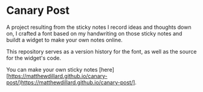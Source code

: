 # Canary Post
A project resulting from the sticky notes I record ideas and thoughts down on, I crafted a font based on my handwriting on those sticky notes and buildt a widget to make your own notes online.

This repository serves as a version history for the font, as well as the source for the widget's code. 

You can make your own sticky notes [here][https://matthewdillard.github.io/canary-post/)https://matthewdillard.github.io/canary-post/].
